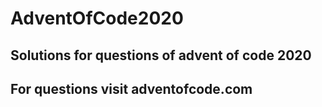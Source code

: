 # AdventOfCode2020
## Solutions for questions of advent of code 2020
## For questions visit adventofcode.com
